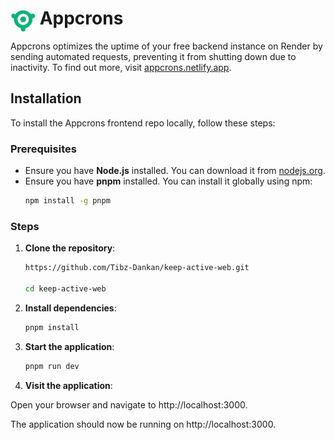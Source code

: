 # <img src="public/logo.png" alt="Appcrons Logo" style="width: 40px; height: 36px; border-radius: 5px;margin-bottom:-12px;" /> Appcrons

Appcrons optimizes the uptime of your free backend instance on Render by sending automated requests, preventing it from shutting down due to inactivity. To find out more, visit [appcrons.netlify.app](https://appcrons.netlify.app).

## Installation

To install the Appcrons frontend repo locally, follow these steps:

### Prerequisites

- Ensure you have **Node.js** installed. You can download it from [nodejs.org](https://nodejs.org/).
- Ensure you have **pnpm** installed. You can install it globally using npm:
  ```sh
  npm install -g pnpm
  ```

### Steps

1. **Clone the repository**:

   ```sh
   https://github.com/Tibz-Dankan/keep-active-web.git

   cd keep-active-web
   ```

1. **Install dependencies**:

   ```sh
   pnpm install

   ```

1. **Start the application**:

   ```sh
   pnpm run dev

   ```

1. **Visit the application**:

Open your browser and navigate to http://localhost:3000.

The application should now be running on http://localhost:3000.
